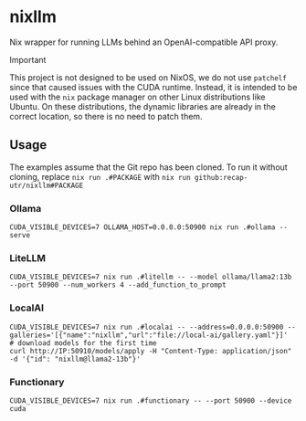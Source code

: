 # nixllm

Nix wrapper for running LLMs behind an OpenAI-compatible API proxy.

> [!important]
> This project is not designed to be used on NixOS, we do not use `patchelf` since that caused issues with the CUDA runtime.
> Instead, it is intended to be used with the `nix` package manager on other Linux distributions like Ubuntu.
> On these distributions, the dynamic libraries are already in the correct location, so there is no need to patch them.

## Usage

The examples assume that the Git repo has been cloned.
To run it without cloning, replace `nix run .#PACKAGE` with `nix run github:recap-utr/nixllm#PACKAGE`

### Ollama

```console
CUDA_VISIBLE_DEVICES=7 OLLAMA_HOST=0.0.0.0:50900 nix run .#ollama -- serve
```

### LiteLLM

```console
CUDA_VISIBLE_DEVICES=7 nix run .#litellm -- --model ollama/llama2:13b --port 50900 --num_workers 4 --add_function_to_prompt
```

### LocalAI

```console
CUDA_VISIBLE_DEVICES=7 nix run .#localai -- --address=0.0.0.0:50900 --galleries='[{"name":"nixllm","url":"file://local-ai/gallery.yaml"}]'
# download models for the first time
curl http://IP:50910/models/apply -H "Content-Type: application/json" -d '{"id": "nixllm@llama2-13b"}'
```

### Functionary

```shell
CUDA_VISIBLE_DEVICES=7 nix run .#functionary -- --port 50900 --device cuda
```
